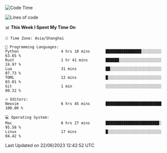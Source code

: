 <!--START_SECTION:waka-->
![Code Time](http://img.shields.io/badge/Code%20Time-1%2C407%20hrs%209%20mins-blue)

![Lines of code](https://img.shields.io/badge/From%20Hello%20World%20I%27ve%20Written-262.2%20thousand%20lines%20of%20code-blue)

📊 **This Week I Spent My Time On** 

```text
🕑︎ Time Zone: Asia/Shanghai

💬 Programming Languages: 
Python                   4 hrs 18 mins       ████████████████░░░░░░░░░   63.65 % 
Rust                     1 hr 41 mins        ██████░░░░░░░░░░░░░░░░░░░   24.97 % 
Lua                      31 mins             ██░░░░░░░░░░░░░░░░░░░░░░░   07.73 % 
TOML                     12 mins             █░░░░░░░░░░░░░░░░░░░░░░░░   03.01 % 
Git                      1 min               ░░░░░░░░░░░░░░░░░░░░░░░░░   00.32 % 

🔥 Editors: 
Neovim                   6 hrs 45 mins       █████████████████████████   100.00 % 

💻 Operating System: 
Mac                      6 hrs 27 mins       ████████████████████████░   95.58 % 
Linux                    17 mins             █░░░░░░░░░░░░░░░░░░░░░░░░   04.42 % 
```


 Last Updated on 22/06/2023 12:42:52 UTC
<!--END_SECTION:waka-->
